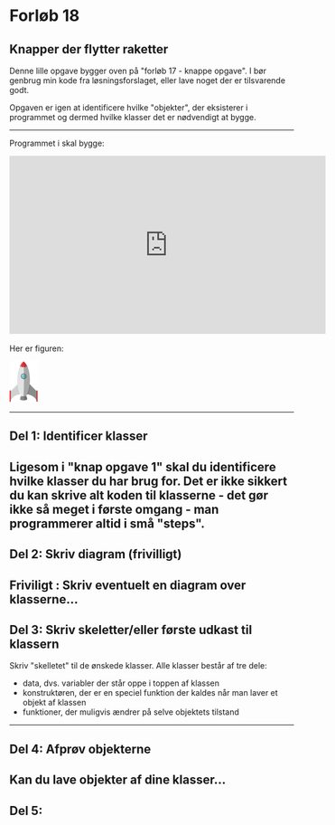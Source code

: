 # Forløb 18
## Knapper der flytter raketter

Denne lille opgave bygger oven på "forløb 17 - knappe opgave".
I bør genbrug min kode fra løsningsforslaget, eller lave noget der er tilsvarende godt.

Opgaven er igen at identificere hvilke "objekter", der eksisterer i programmet og dermed hvilke klasser det er
nødvendigt at bygge.

--------------------------------------------------------------------------------------------------------------------

Programmet i skal bygge:

<iframe width="560" height="315" src="https://www.youtube.com/embed/V2EQ_R5GN7Q" title="knapOpgave2 2022 12 19 09 32 13" frameborder="0" allow="accelerometer; autoplay; clipboard-write; encrypted-media; gyroscope; picture-in-picture" allowfullscreen></iframe>

Her er figuren:    

![rocket.png](rocket.png)

--------------------------------------------------------------------------------------------------------------------
## Del 1: Identificer klasser
Ligesom i "knap opgave 1" skal du identificere hvilke klasser du har brug for.
Det er ikke sikkert du kan skrive alt koden til klasserne - det gør ikke så meget i første omgang - man programmerer altid i små "steps".
--------------------------------------------------------------------------------------------------------------------
## Del 2: Skriv diagram (frivilligt)
Friviligt : Skriv eventuelt en diagram over klasserne...     
--------------------------------------------------------------------------------------------------------------------
## Del 3: Skriv skeletter/eller første udkast til klassern
Skriv "skelletet" til de ønskede klasser.
Alle klasser består af tre dele:
- data, dvs. variabler der står oppe i toppen af klassen
- konstruktøren, der er en speciel funktion der kaldes når man laver et objekt af klassen
- funktioner, der muligvis ændrer på selve objektets tilstand
--------------------------------------------------------------------------------------------------------------------
## Del 4: Afprøv objekterne
Kan du lave objekter af dine klasser...
--------------------------------------------------------------------------------------------------------------------
## Del 5:
